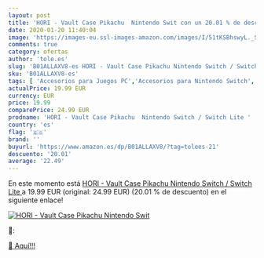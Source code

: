 ```yaml
---
layout: post
title: 'HORI - Vault Case Pikachu  Nintendo Swit con un 20.01 % de descuento'
date: 2020-01-20 11:40:04
image: 'https://images-eu.ssl-images-amazon.com/images/I/51tKSBhswyL._SL400_.jpg'
comments: true
category: ofertas
author: 'tole.es'
slug: 'B01ALLAXV8-es HORI - Vault Case Pikachu Nintendo Switch / Switch Lite'
sku: 'B01ALLAXV8-es'
tags: [ 'Accesorios para Juegos PC','Accesorios para Nintendo Switch','Hardware y juegos para Nintendo Switch','Juegos y Accesorios para PC','Mandos para Nintendo Switch','Videojuegos','nintendo', ]
actualPrice: 19.99 EUR
currency: EUR
price: 19.99
comparePrice: 24.99 EUR
prodname: 'HORI - Vault Case Pikachu  Nintendo Switch / Switch Lite '
country: 'es'
flag: '🇪🇸'
brand: ''
buyurl: 'https://www.amazon.es/dp/B01ALLAXV8/?tag=tolees-21'
descuento: '20.01'
average: '22.49'
---
```


En este momento está [HORI - Vault Case Pikachu  Nintendo Switch / Switch Lite ](https://www.amazon.es/dp/B01ALLAXV8/?tag=tolees-21) a 19.99 EUR (original: 24.99 EUR) (20.01 %  de descuento) en el siguiente enlace!

[![HORI - Vault Case Pikachu  Nintendo Swit](https://images-eu.ssl-images-amazon.com/images/I/51tKSBhswyL._SL400_.jpg)](https://www.amazon.es/dp/B01ALLAXV8/?tag=tolees-21)

🔎:


[🛒 Aquí!!!](https://www.amazon.es/dp/B01ALLAXV8/?tag=tolees-21)
